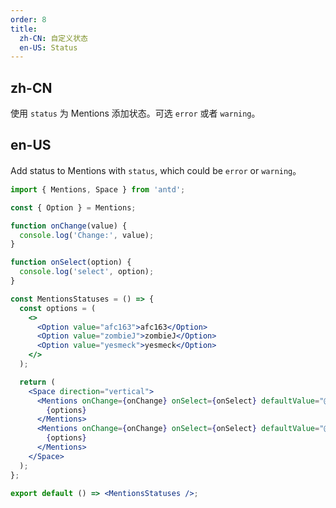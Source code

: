 ```yaml
---
order: 8
title:
  zh-CN: 自定义状态
  en-US: Status
---
```


## zh-CN

使用 `status` 为 Mentions 添加状态。可选 `error` 或者 `warning`。

## en-US

Add status to Mentions with `status`, which could be `error` or `warning`。

```jsx
import { Mentions, Space } from 'antd';

const { Option } = Mentions;

function onChange(value) {
  console.log('Change:', value);
}

function onSelect(option) {
  console.log('select', option);
}

const MentionsStatuses = () => {
  const options = (
    <>
      <Option value="afc163">afc163</Option>
      <Option value="zombieJ">zombieJ</Option>
      <Option value="yesmeck">yesmeck</Option>
    </>
  );

  return (
    <Space direction="vertical">
      <Mentions onChange={onChange} onSelect={onSelect} defaultValue="@afc163" status="error">
        {options}
      </Mentions>
      <Mentions onChange={onChange} onSelect={onSelect} defaultValue="@afc163" status="warning">
        {options}
      </Mentions>
    </Space>
  );
};

export default () => <MentionsStatuses />;
```

